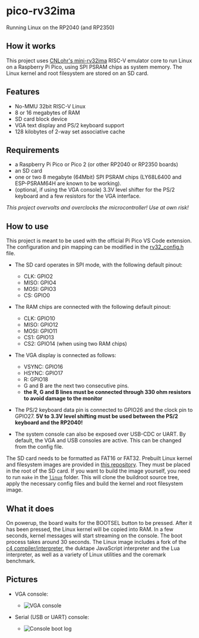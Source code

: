 # pico-rv32ima
Running Linux on the RP2040 (and RP2350)

## How it works
This project uses [CNLohr's mini-rv32ima](https://github.com/cnlohr/mini-rv32ima) RISC-V emulator core to run Linux on a Raspberry Pi Pico, using SPI PSRAM chips as system memory. The Linux kernel and root filesystem are stored on an SD card.

## Features
- No-MMU 32bit RISC-V Linux
- 8 or 16 megabytes of RAM
- SD card block device
- VGA text display and PS/2 keyboard support
- 128 kilobytes of 2-way set associative cache

## Requirements 
- a Raspberry Pi Pico or Pico 2 (or other RP2040 or RP2350 boards)
- an SD card
- one or two 8 megabyte (64Mbit) SPI PSRAM chips (LY68L6400 and ESP-PSRAM64H are known to be working).
- (optional, if using the VGA console) 3.3V level shifter for the PS/2 keyboard and a few resistors for the VGA interface.

_This project overvolts and overclocks the microcontroller! Use at own risk!_

## How to use
This project is meant to be used with the official Pi Pico VS Code extension.
The configuration and pin mapping can be modified in the [rv32_config.h](pico-rv32ima/rv32_config.h) file.

- The SD card operates in SPI mode, with the following default pinout:
    - CLK: GPIO2
    - MISO: GPIO4
    - MOSI: GPIO3
    - CS: GPIO0

- The RAM chips are connected with the following default pinout:
    - CLK: GPIO10
    - MISO: GPIO12
    - MOSI: GPIO11
    - CS1: GPIO13
    - CS2: GPIO14 (when using two RAM chips)

- The VGA display is connected as follows:
    - VSYNC: GPIO16
    - HSYNC: GPIO17
    - R: GPIO18
    - G and B are the next two consecutive pins.
    - **the R, G and B lines must be connected through 330 ohm resistors to avoid damage to the monitor**

- The PS/2 keyboard data pin is connected to GPIO26 and the clock pin to GPIO27. **5V to 3.3V level shifting must be used between the PS/2 keyboard and the RP2040!**

- The system console can also be exposed over USB-CDC or UART. By default, the VGA and USB consoles are active. This can be changed from the config file.

The SD card needs to be formatted as FAT16 or FAT32. Prebuilt Linux kernel and filesystem images are provided in [this repository](https://github.com/tvlad1234/pico-linux-images). They must be placed in the root of the SD card. If you want to build the image yourself, you need to run `make` in the [`linux`](linux) folder. This will clone the buildroot source tree, apply the necessary config files and build the kernel and root filesystem image.

## What it does
On powerup, the board waits for the BOOTSEL button to be pressed. After it has been pressed, the Linux kernel will be copied into RAM. In a few seconds, kernel messages will start streaming on the console. The boot process takes around 30 seconds. The Linux image includes a fork of the [c4 compiler/interpreter](https://github.com/rswier/c4), the duktape JavaScript interpreter and the Lua interpreter, as well as a variety of Linux utilities and the coremark benchmark.

## Pictures
- VGA console:
    - ![VGA console](pictures/vga.jpg)

- Serial (USB or UART) console:
    - ![Console boot log](pictures/screenshot.jpg)
